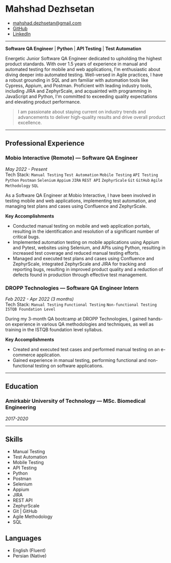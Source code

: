 <!-- omit in toc -->
# Mahshad Dezhsetan
* mahshad.dezhsetan@gmail.com
* [GitHub](https://github.com/mdezhsetan)
* [LinkedIn](https://www.linkedin.com/in/mahshad-dezhsetan)

---

**Software QA Engineer** | **Python** | **API Testing** | **Test Automation**

Energetic Junior Software QA Engineer dedicated to upholding the highest product standards. With over 1.5 years of experience in manual and automated testing for mobile and web applications, I'm enthusiastic about diving deeper into automated testing. Well-versed in Agile practices, I have a robust grounding in SQL and am familiar with automation tools like Cypress, Appium, and Postman. Proficient with leading industry tools, including JIRA and ZephyrScale, and acquainted with programming in JavaScript and Python, I'm committed to
exceeding quality expectations and elevating product performance.

> I am passionate about staying current on industry trends and advancements to deliver high-quality results and drive overall product excellence.

---

## Professional Experience

### Mobio Interactive (Remote) — Software QA Engineer
_May 2022 - Present_\
Tech Stack: `Manual Testing` `Test Automation` `Mobile Testing` `API Testing` `Python` `Postman` `Selenium` `Appium` `JIRA` `REST API` `ZephyrScale` `Git` `GitHub` `Agile Methodology` `SQL`

As a Software QA Engineer at Mobio Interactive, I have been involved in testing mobile and web applications, implementing test automation, and managing test plans and cases using Confluence and ZephyrScale.

**Key Accomplishments**

- Conducted manual testing on mobile and web application portals, resulting in the identification and resolution of a significant number of critical bugs.
- Implemented automation testing on mobile applications using Appium and Pytest, websites using Selenium, and APIs using Python, resulting in increased test coverage and reduced manual testing efforts.
- Managed and executed test plans and cases using Confluence and ZephyrScale, integrated ZephyrScale and JIRA for tracking and reporting bugs, resulting in improved product quality and a reduction of defects found in production through effective test management.

### DROPP Technologies — Software QA Engineer Intern
_Feb 2022 - Apr 2022 (3 months)_\
Tech Stack: `Manual Testing` `Functional Testing` `Non-functional Testing` `ISTQB Foundation Level`

During my 3-month QA bootcamp at DROPP Technologies, I gained hands-on experience in various QA methodologies and techniques, as well as training in the ISTQB foundation level syllabus.

**Key Accomplishments**

- Created and executed test cases and performed manual testing on an e-commerce application.
- Gained experience in manual testing, performing functional and non-functional testing on software applications.

---

## Education

### Amirkabir University of Technology — MSc. Biomedical Engineering
_2017-2020_

---

## Skills

- Manual Testing
- Test Automation
- Mobile Testing
- API Testing
- Python
- Postman
- Selenium
- Appium
- JIRA
- REST API
- ZephyrScale
- Git | GitHub
- Agile Methodology
- SQL

## Languages

- English (Fluent)
- Persian (Native)


